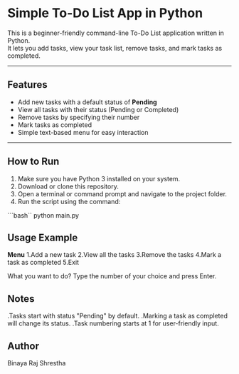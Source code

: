 # Simple To-Do List App in Python

This is a beginner-friendly command-line To-Do List application written in Python.  
It lets you add tasks, view your task list, remove tasks, and mark tasks as completed.

---

## Features

- Add new tasks with a default status of **Pending**  
- View all tasks with their status (Pending or Completed)  
- Remove tasks by specifying their number  
- Mark tasks as completed  
- Simple text-based menu for easy interaction  

---

## How to Run

1. Make sure you have Python 3 installed on your system.  
2. Download or clone this repository.  
3. Open a terminal or command prompt and navigate to the project folder.  
4. Run the script using the command:

```bash``
python main.py

## Usage Example

**Menu**
1.Add a new task
2.View all the tasks
3.Remove the tasks
4.Mark a task as completed
5.Exit

What you want to do?
Type the number of your choice and press Enter.

## Notes
.Tasks start with status "Pending" by default.
.Marking a task as completed will change its status.
.Task numbering starts at 1 for user-friendly input.

## Author
Binaya Raj Shrestha
